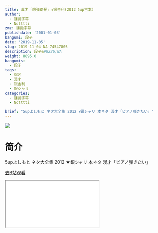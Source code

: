 ```yaml
---
title: 漫才 ｢想弹钢琴｣ ★银舍利(2012 5up吉本)
author:
  - 镰鼬字幕
  - Notttti
zmz: 镰鼬字幕
publishdate: '2001-01-03'
bangumi: 段子
date: '2019-11-05'
slug: 2019-11-04-NA-74547805
description: 段子&#8226;NA
weight: 8895.0
bangumis:
  - 段子
tags:
  - 综艺
  - 漫才
  - 银舍利
  - 銀シャリ
categories:
  - 镰鼬字幕
  - Notttti

brief: "5upよしもと ネタ大全集 2012 ★銀シャリ 本ネタ 漫才「ピアノ弾きたい」"
---
```

![](https://raw.githubusercontent.com/tcgriffith/owaraisite/master/static/tmpimg/7d913ba25de60586ab604cf24c0576d09973112c.jpg.480.jpg)
# 简介  
5upよしもと ネタ大全集 2012
★銀シャリ 本ネタ 漫才「ピアノ弾きたい」  

[去B站观看](https://www.bilibili.com/video/av74547805/)
<div class ="resp-container"><iframe class="testiframe" src="//player.bilibili.com/player.html?aid=74547805"", scrolling="no", allowfullscreen="true" > </iframe></div> 
